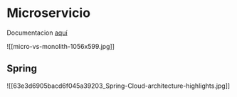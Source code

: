 
# Microservicio

Documentacion [aquí](https://spring.io/microservices)

![[micro-vs-monolith-1056x599.jpg]]


## Spring

![[63e3d6905bacd6f045a39203_Spring-Cloud-architecture-highlights.jpg]]
